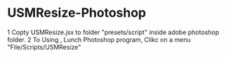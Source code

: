 # USMResize-Photoshop

1 Copty USMResize.jsx to  folder "presets/script" inside adobe photoshop folder.
2 To Using , Lunch Photoshop program, Clikc on a menu  "File/Scripts/USMResize"
